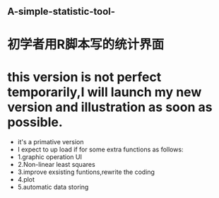 ## A-simple-statistic-tool-
# 初学者用R脚本写的统计界面
# this version is not perfect temporarily,I will launch my new version and illustration as soon as possible.
- it's a primative version
- I expect to up load if for some extra functions as follows:
- 1.graphic operation UI
- 2.Non-linear least squares
- 3.improve exsisting funtions,rewrite the coding
- 4.plot
- 5.automatic data storing
